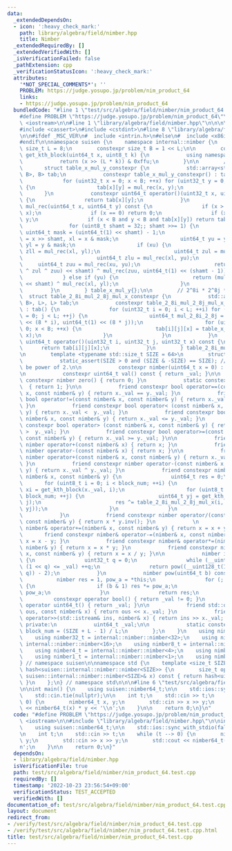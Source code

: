 ```yaml
---
data:
  _extendedDependsOn:
  - icon: ':heavy_check_mark:'
    path: library/algebra/field/nimber.hpp
    title: Nimber
  _extendedRequiredBy: []
  _extendedVerifiedWith: []
  _isVerificationFailed: false
  _pathExtension: cpp
  _verificationStatusIcon: ':heavy_check_mark:'
  attributes:
    '*NOT_SPECIAL_COMMENTS*': ''
    PROBLEM: https://judge.yosupo.jp/problem/nim_product_64
    links:
    - https://judge.yosupo.jp/problem/nim_product_64
  bundledCode: "#line 1 \"test/src/algebra/field/nimber/nim_product_64.test.cpp\"\n\
    #define PROBLEM \"https://judge.yosupo.jp/problem/nim_product_64\"\n\n#include\
    \ <iostream>\n\n#line 1 \"library/algebra/field/nimber.hpp\"\n\n\n\n#include <array>\n\
    #include <cassert>\n#include <cstdint>\n#line 8 \"library/algebra/field/nimber.hpp\"\
    \n\n#ifdef _MSC_VER\n#  include <intrin.h>\n#else\n#  include <x86intrin.h>\n\
    #endif\n\nnamespace suisen {\n    namespace internal::nimber {\n        constexpr\
    \ size_t L = 8;\n        constexpr size_t B = 1 << L;\n\n        constexpr uint8_t\
    \ get_kth_block(uint64_t x, uint8_t k) {\n            using namespace internal::nimber;\n\
    \            return (x >> (L * k)) & 0xffu;\n        }\n\n        // x * y\n \
    \       struct table_x_mul_y_constexpr {\n            std::array<std::array<uint64_t,\
    \ B>, B> tab;\n            constexpr table_x_mul_y_constexpr() : tab() {\n   \
    \             for (uint32_t x = 0; x < B; ++x) for (uint32_t y = 0; y < B; ++y)\
    \ {\n                    tab[x][y] = mul_rec(x, y);\n                }\n     \
    \       }\n            constexpr uint64_t operator()(uint32_t x, uint32_t y) const\
    \ {\n                return tab[x][y];\n            }\n            constexpr uint64_t\
    \ mul_rec(uint64_t x, uint64_t y) const {\n                if (x > y) return mul_rec(y,\
    \ x);\n                if (x == 0) return 0;\n                if (x == 1) return\
    \ y;\n                if (x < B and y < B and tab[x][y]) return tab[x][y];\n \
    \               for (uint8_t shamt = 32;; shamt >>= 1) {\n                   \
    \ uint64_t mask = (uint64_t(1) << shamt) - 1;\n                    uint64_t xu\
    \ = x >> shamt, xl = x & mask;\n                    uint64_t yu = y >> shamt,\
    \ yl = y & mask;\n                    if (xu) {\n                        uint64_t\
    \ zll = mul_rec(xl, yl);\n                        uint64_t zul = mul_rec(xu, yl);\n\
    \                        uint64_t zlu = mul_rec(xl, yu);\n                   \
    \     uint64_t zuu = mul_rec(xu, yu);\n                        return zll ^ ((zlu\
    \ ^ zul ^ zuu) << shamt) ^ mul_rec(zuu, uint64_t(1) << (shamt - 1));\n       \
    \             } else if (yu) {\n                        return (mul_rec(xl, yu)\
    \ << shamt) ^ mul_rec(xl, yl);\n                    }\n                }\n   \
    \         }\n        } table_x_mul_y{};\n\n        // 2^8i * 2^8j * x\n      \
    \  struct table_2_8i_mul_2_8j_mul_x_constexpr {\n            std::array<std::array<std::array<uint64_t,\
    \ B>, L>, L> tab;\n            constexpr table_2_8i_mul_2_8j_mul_x_constexpr()\
    \ : tab() {\n                for (uint32_t i = 0; i < L; ++i) for (uint32_t j\
    \ = 0; j < L; ++j) {\n                    uint64_t mul_2_8i_2_8j = table_x_mul_y.mul_rec(uint64_t(1)\
    \ << (8 * i), uint64_t(1) << (8 * j));\n                    for (uint32_t x =\
    \ 0; x < B; ++x) {\n                        tab[i][j][x] = table_x_mul_y.mul_rec(mul_2_8i_2_8j,\
    \ x);\n                    }\n                }\n            }\n            constexpr\
    \ uint64_t operator()(uint32_t i, uint32_t j, uint32_t x) const {\n          \
    \      return tab[i][j][x];\n            }\n        } table_2_8i_mul_2_8j_mul_x{};\n\
    \n        template <typename std::size_t SIZE = 64>\n        struct nimber {\n\
    \            static_assert(SIZE > 0 and (SIZE & -SIZE) == SIZE); // SIZE must\
    \ be power of 2.\n\n            constexpr nimber(uint64_t x = 0) : _val(x) {}\n\
    \n            constexpr uint64_t val() const { return _val; }\n\n            static\
    \ constexpr nimber zero() { return 0; }\n            static constexpr nimber one()\
    \  { return 1; }\n\n            friend constexpr bool operator==(const nimber&\
    \ x, const nimber& y) { return x._val == y._val; }\n            friend constexpr\
    \ bool operator!=(const nimber& x, const nimber& y) { return x._val != y._val;\
    \ }\n            friend constexpr bool operator< (const nimber& x, const nimber&\
    \ y) { return x._val <  y._val; }\n            friend constexpr bool operator<=(const\
    \ nimber& x, const nimber& y) { return x._val <= y._val; }\n            friend\
    \ constexpr bool operator> (const nimber& x, const nimber& y) { return x._val\
    \ >  y._val; }\n            friend constexpr bool operator>=(const nimber& x,\
    \ const nimber& y) { return x._val >= y._val; }\n\n            friend constexpr\
    \ nimber operator+(const nimber& x) { return x; }\n            friend constexpr\
    \ nimber operator-(const nimber& x) { return x; }\n\n            friend constexpr\
    \ nimber operator+(const nimber& x, const nimber& y) { return x._val ^ y._val;\
    \ }\n            friend constexpr nimber operator-(const nimber& x, const nimber&\
    \ y) { return x._val ^ y._val; }\n            friend constexpr nimber operator*(const\
    \ nimber& x, const nimber& y) {\n                uint64_t res = 0;\n         \
    \       for (uint8_t i = 0; i < block_num; ++i) {\n                    uint64_t\
    \ xi = get_kth_block(x._val, i);\n                    for (uint8_t j = 0; j <\
    \ block_num; ++j) {\n                        uint64_t yj = get_kth_block(y._val,\
    \ j);\n                        res ^= table_2_8i_mul_2_8j_mul_x(i, j, table_x_mul_y(xi,\
    \ yj));\n                    }\n                }\n                return res;\n\
    \            }\n            friend constexpr nimber operator/(const nimber& x,\
    \ const nimber& y) { return x * y.inv(); }\n            \n            friend constexpr\
    \ nimber& operator+=(nimber& x, const nimber& y) { return x = x + y; }\n     \
    \       friend constexpr nimber& operator-=(nimber& x, const nimber& y) { return\
    \ x = x - y; }\n            friend constexpr nimber& operator*=(nimber& x, const\
    \ nimber& y) { return x = x * y; }\n            friend constexpr nimber& operator/=(nimber&\
    \ x, const nimber& y) { return x = x / y; }\n\n            nimber inv() const\
    \ {\n                uint32_t q = 0;\n                while (__uint128_t(1) <<\
    \ (1 << q) <= _val) ++q;\n                return pow((__uint128_t(1) << (1 <<\
    \ q)) - 2);\n            }\n            nimber pow(uint64_t b) const {\n     \
    \           nimber res = 1, pow_a = *this;\n                for (; b; b >>= 1)\
    \ {\n                    if (b & 1) res *= pow_a;\n                    pow_a *=\
    \ pow_a;\n                }\n                return res;\n            }\n\n  \
    \          constexpr operator bool() { return _val != 0; }\n            constexpr\
    \ operator uint64_t() { return _val; }\n\n            friend std::ostream& operator<<(std::ostream&\
    \ ous, const nimber& x) { return ous << x._val; }\n            friend std::istream&\
    \ operator>>(std::istream& ins, nimber& x) { return ins >> x._val; }\n       \
    \ private:\n            uint64_t _val;\n\n            static constexpr std::size_t\
    \ block_num = (SIZE + L - 1) / L;\n        };\n    }\n    using nimber64_t = internal::nimber::nimber<64>;\n\
    \    using nimber32_t = internal::nimber::nimber<32>;\n    using nimber16_t =\
    \ internal::nimber::nimber<16>;\n    using nimber8_t = internal::nimber::nimber<8>;\n\
    \    using nimber4_t = internal::nimber::nimber<4>;\n    using nimber2_t = internal::nimber::nimber<2>;\n\
    \    using nimber1_t = internal::nimber::nimber<1>;\n    using nimber = nimber64_t;\n\
    } // namespace suisen\n\nnamespace std {\n    template <size_t SIZE>\n    struct\
    \ hash<suisen::internal::nimber::nimber<SIZE>> {\n        size_t operator()(const\
    \ suisen::internal::nimber::nimber<SIZE>& x) const { return hash<uint64_t>()(x.val());\
    \ }\n    };\n} // namespace std\n\n\n#line 6 \"test/src/algebra/field/nimber/nim_product_64.test.cpp\"\
    \n\nint main() {\n    using suisen::nimber64_t;\n\n    std::ios::sync_with_stdio(false);\n\
    \    std::cin.tie(nullptr);\n\n    int t;\n    std::cin >> t;\n    while (t -->\
    \ 0) {\n        nimber64_t x, y;\n        std::cin >> x >> y;\n        std::cout\
    \ << nimber64_t(x) * y << '\\n';\n    }\n\n    return 0;\n}\n"
  code: "#define PROBLEM \"https://judge.yosupo.jp/problem/nim_product_64\"\n\n#include\
    \ <iostream>\n\n#include \"library/algebra/field/nimber.hpp\"\n\nint main() {\n\
    \    using suisen::nimber64_t;\n\n    std::ios::sync_with_stdio(false);\n    std::cin.tie(nullptr);\n\
    \n    int t;\n    std::cin >> t;\n    while (t --> 0) {\n        nimber64_t x,\
    \ y;\n        std::cin >> x >> y;\n        std::cout << nimber64_t(x) * y << '\\\
    n';\n    }\n\n    return 0;\n}"
  dependsOn:
  - library/algebra/field/nimber.hpp
  isVerificationFile: true
  path: test/src/algebra/field/nimber/nim_product_64.test.cpp
  requiredBy: []
  timestamp: '2022-10-23 23:56:54+09:00'
  verificationStatus: TEST_ACCEPTED
  verifiedWith: []
documentation_of: test/src/algebra/field/nimber/nim_product_64.test.cpp
layout: document
redirect_from:
- /verify/test/src/algebra/field/nimber/nim_product_64.test.cpp
- /verify/test/src/algebra/field/nimber/nim_product_64.test.cpp.html
title: test/src/algebra/field/nimber/nim_product_64.test.cpp
---
```

